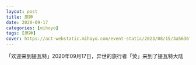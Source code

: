 ```yaml
---
layout: post
title: 原神
date: 2020-09-17
categories: [mihoyo]
tags: [原神]
cover: https://act-webstatic.mihoyo.com/event-static/2023/08/15/3a5636f9e0a9df36013e234faa88f549_1222455316697690888.jpg?x-oss-process=image/quality,Q_80/resize,m_lfit,s_700
---
```


「欢迎来到提瓦特」2020年09月17日，异世的旅行者「荧」来到了提瓦特大陆

<!-- more -->

<!-- ![](https://act-webstatic.mihoyo.com/event-static/2023/08/15/3a5636f9e0a9df36013e234faa88f549_1222455316697690888.jpg?x-oss-process=image/quality,Q_80/resize,m_lfit,s_700) -->

